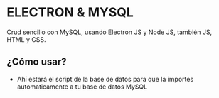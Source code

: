# ELECTRON & MYSQL

Crud sencillo con MySQL, usando Electron JS y Node JS, también JS, HTML y CSS.

## ¿Cómo usar?

- Ahí estará el script de la base de datos para que la importes automaticamente a tu base de datos MySQL
